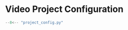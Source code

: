 # Video Project Configuration

```python title="cookbook/project_config.py"
--8<-- "project_config.py"
```
